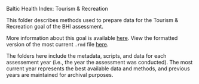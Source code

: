 Baltic Health Index: Tourism & Recreation

This folder describes methods used to prepare data for the Tourism & Recreation goal of the BHI assessment.

More information about this goal is available [here](https://github.com/OHI-Science/bhi-prep/tree/master/ref/goal_summaries/TR.Rmd). 
View the formatted version of the most current `.rmd` file [here](https://github.com/OHI-Science/bhi-prep/tree/master/prep/TR/v2019/tr_prep.rmd).

The folders here include the metadata, scripts, and data for each assessement year (i.e., the year the assessment was conducted). The most current year represents the best available data and methods, and previous years are maintained for archival purposes.
